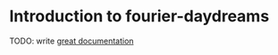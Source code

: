 # Introduction to fourier-daydreams

TODO: write [great documentation](http://jacobian.org/writing/what-to-write/)
